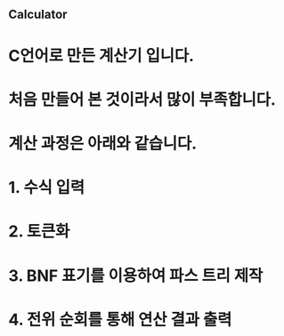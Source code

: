 ## Calculator
# C언어로 만든 계산기 입니다.
# 처음 만들어 본 것이라서 많이 부족합니다.
# 계산 과정은 아래와 같습니다.
# 1. 수식 입력
# 2. 토큰화
# 3. BNF 표기를 이용하여 파스 트리 제작
# 4. 전위 순회를 통해 연산 결과 출력
